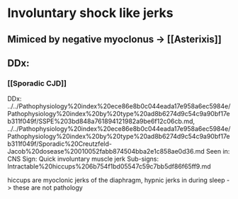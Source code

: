 # Involuntary shock like jerks 
## Mimiced by negative myoclonus -> [[Asterixis]]
## DDx:
### [[Sporadic CJD]]
DDx: ../../Pathophysiology%20index%20ece86e8b0c044eada17e958a6ec5984e/Pathophysiology%20index%20by%20type%20ad8b6274d9c54c9a90bf17eb311f049f/SSPE%203bd848a761894121982a9be6f12c06cb.md, ../../Pathophysiology%20index%20ece86e8b0c044eada17e958a6ec5984e/Pathophysiology%20index%20by%20type%20ad8b6274d9c54c9a90bf17eb311f049f/Sporadic%20Creutzfeld-Jacob%20dosease%20010052fabb874504bba2e1c858ae0d36.md
Seen in: CNS
Sign: Quick involuntary muscle jerk
Sub-signs: Intractable%20hiccups%206b754f1bd05547c59c7bb5df86f65ff9.md

hiccups are myoclonic jerks of the diaphragm, hypnic jerks in during sleep -> these are not pathology
